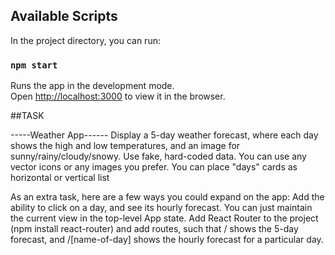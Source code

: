 
## Available Scripts

In the project directory, you can run:

### `npm start`

Runs the app in the development mode.<br />
Open [http://localhost:3000](http://localhost:3000) to view it in the browser.

##TASK

-----Weather App------
Display a 5-day weather forecast, where each day shows the high and low temperatures, and an image for sunny/rainy/cloudy/snowy. Use fake, hard-coded data.
You can use any vector icons or any images you prefer.
You can place "days" cards as horizontal or vertical list

As an extra task, here are a few ways you could expand on the app:
Add the ability to click on a day, and see its hourly forecast. You can just maintain the current view in the top-level App state.
Add React Router to the project (npm install react-router) and add routes, such that / shows the 5-day forecast, and /[name-of-day] shows the hourly forecast for a particular day.
